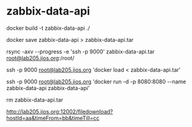 # zabbix-data-api

docker build -t zabbix-data-api ./

docker save zabbix-data-api > zabbix-data-api.tar

rsync -axv --progress -e 'ssh -p 9000' zabbix-data-api.tar root@lab205.jios.org:/root/

ssh -p 9000 root@lab205.jios.org 'docker load < zabbix-data-api.tar'

ssh -p 9000 root@lab205.jios.org 'docker run -d -p 8080:8080 --name zabbix-data-api zabbix-data-api'

rm zabbix-data-api.tar

http://lab205.jios.org:12002/filedownload?hostId=aa&timeFrom=bb&timeTill=cc